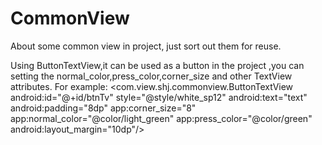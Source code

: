 # CommonView
About some common view in project, just sort out them for reuse.

Using ButtonTextView,it can be used as a button in the project ,you can setting the normal_color,press_color,corner_size 
and other TextView attributes.
For example:
<com.view.shj.commonview.ButtonTextView
        android:id="@+id/btnTv"
        style="@style/white_sp12"
        android:text="text"
        android:padding="8dp"
        app:corner_size="8"
        app:normal_color="@color/light_green"
        app:press_color="@color/green"
        android:layout_margin="10dp"/>

